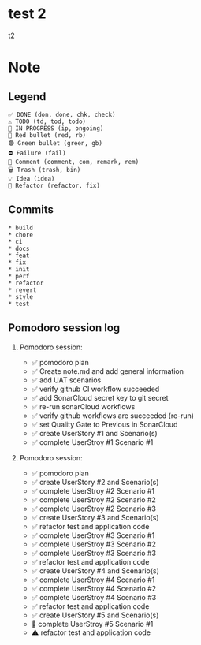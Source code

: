 # test 2 
t2 
# Note

## Legend
    ✅ DONE (don, done, chk, check)
	⚠️ TODO (td, tod, todo)
	🚧 IN PROGRESS (ip, ongoing)
	🔴 Red bullet (red, rb)
	🟢 Green bullet (green, gb)
	⛔ Failure (fail)
	💬 Comment (comment, com, remark, rem)
	🗑️ Trash (trash, bin)
	💡 Idea (idea)
	🔨 Refactor (refactor, fix)
	
## Commits
	* build
	* chore
	* ci
	* docs
	* feat
	* fix
	* init
	* perf
	* refactor
	* revert
	* style
	* test

## Pomodoro session log
1. Pomodoro session:
	* ✅ pomodoro plan
	* ✅ Create note.md and add general information 
	* ✅ add UAT scenarios
	* ✅ verify github CI workflow succeeded
	* ✅ add SonarCloud secret key to git secret
	* ✅ re-run sonarCloud workflows	
	* ✅ verify github workflows are succeeded (re-run)
	* ✅ set Quality Gate to Previous in SonarCloud
	* ✅ create UserStory #1 and Scenario(s)
	* ✅ complete UserStroy #1 Scenario #1 

2. Pomodoro session:
    * ✅ pomodoro plan
	* ✅ create UserStory #2 and Scenario(s)
	* ✅ complete UserStroy #2 Scenario #1
	* ✅ complete UserStroy #2 Scenario #2
	* ✅ complete UserStroy #2 Scenario #3 
	* ✅ create UserStory #3 and Scenario(s)
	* ✅ refactor test and application code
	* ✅ complete UserStroy #3 Scenario #1
	* ✅ complete UserStroy #3 Scenario #2
	* ✅ complete UserStroy #3 Scenario #3
	* ✅ refactor test and application code
	* ✅ create UserStory #4 and Scenario(s)
	* ✅ complete UserStroy #4 Scenario #1
	* ✅ complete UserStroy #4 Scenario #2
	* ✅ complete UserStroy #4 Scenario #3
	* ✅ refactor test and application code	
	* ✅ create UserStory #5 and Scenario(s)
	* 🚧 complete UserStroy #5 Scenario #1
	* ⚠️ refactor test and application code	